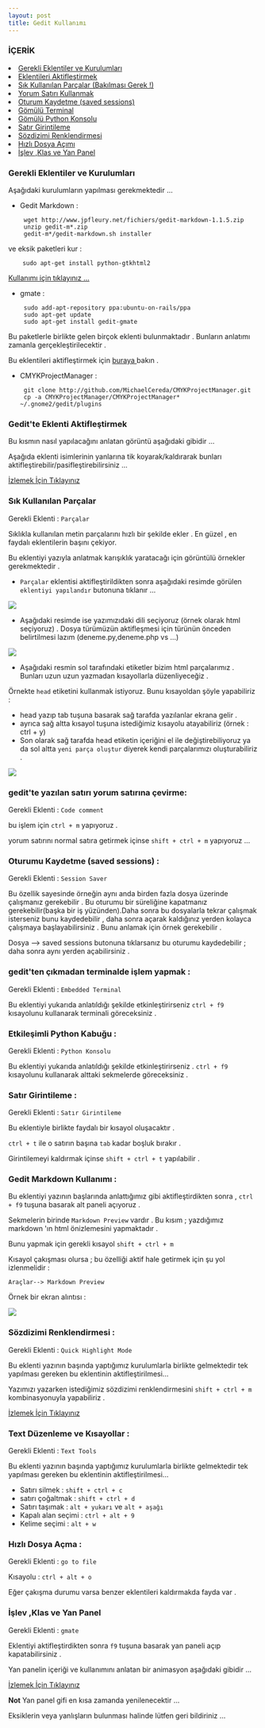 ```yaml
---
layout: post
title: Gedit Kullanımı
---
```


### İÇERİK

<li> <a href="#gerekli-eklentiler"> Gerekli Eklentiler ve Kurulumları </a></li>
<li> <a href="#eklenti-aktif"> Eklentileri Aktifleştirmek </a> </li>
<li> <a href="#parçalar"> Sık Kullanılan Parçalar (Bakılması Gerek !) </a> </li>
<li> <a href="#yorum-satırı"> Yorum Satırı Kullanmak </a> </li>
<li> <a href="#oturumu-kaydet"> Oturum Kaydetme (saved sessions) </a> </li>
<li> <a href="#gömülü-terminal"> Gömülü Terminal </a> </li>
<li> <a href="#gömülü-python-konsolu"> Gömülü Python Konsolu </a> </li>
<li> <a href="#satır-girintileme"> Satır Girintileme </a> </li>
<li> <a href="#sözdizimi-renklendirmesi"> Sözdizimi Renklendirmesi </a> </li>
<li> <a href="#quick-open"> Hızlı Dosya Açımı </a> </li>
<li> <a href="#yan-panel"> İşlev ,Klas ve Yan Panel </a> </li>


### <a id="gerekli-eklentiler"> Gerekli Eklentiler ve Kurulumları </a>

Aşağıdaki kurulumların yapılması gerekmektedir ...

- Gedit Markdown :

       wget http://www.jpfleury.net/fichiers/gedit-markdown-1.1.5.zip
       unzip gedit-m*.zip
       gedit-m*/gedit-markdown.sh installer

ve eksik paketleri kur :

        sudo apt-get install python-gtkhtml2

<a href="#gedit-markdown" > Kullanımı için tıklayınız ...</a>

- gmate :

       sudo add-apt-repository ppa:ubuntu-on-rails/ppa
       sudo apt-get update
       sudo apt-get install gedit-gmate

Bu paketlerle birlikte gelen birçok eklenti bulunmaktadır . Bunların anlatımı zamanla gerçekleştirilecektir .

Bu eklentileri aktifleştirmek için <a href="#eklenti-aktif"> buraya </a> bakın .

- CMYKProjectManager :

       git clone http://github.com/MichaelCereda/CMYKProjectManager.git
       cp -a CMYKProjectManager/CMYKProjectManager* ~/.gnome2/gedit/plugins


### <a id="eklenti-aktif"> Gedit'te Eklenti Aktifleştirmek </a>

Bu kısmın nasıl yapılacağını anlatan görüntü aşağıdaki gibidir ...

Aşağıda eklenti isimlerinin yanlarına tik koyarak/kaldırarak bunları aktifleştirebilir/pasifleştirebilirsiniz ...

<a href="http://img801.imageshack.us/img801/1774/gediteklentikurma.gif" > İzlemek İçin Tıklayınız </a>


### <a id="parçalar"> Sık Kullanılan Parçalar </a>

Gerekli Eklenti : `Parçalar`

Sıklıkla kullanılan metin parçalarını hızlı bir şekilde ekler . En güzel , en faydalı eklentilerin başını çekiyor.

Bu eklentiyi yazıyla anlatmak karışıklık yaratacağı için görüntülü örnekler gerekmektedir .

- `Parçalar` eklentisi aktifleştirildikten sonra aşağıdaki resimde görülen `eklentiyi yapılandır` butonuna tıklanır ...

<img src="http://img821.imageshack.us/img821/716/ekyapilnq8.png" >

- Aşağıdaki resimde ise yazımızıdaki dili seçiyoruz (örnek olarak html seçiyoruz) . Dosya türümüzün aktifleşmesi için türünün önceden belirtilmesi lazım (deneme.py,deneme.php vs ...)

<img src="http://img194.imageshack.us/img194/7516/ekdilsecnq8.png">

- Aşağıdaki resmin sol tarafındaki etiketler bizim html parçalarımız . Bunları uzun uzun yazmadan kısayollarla düzenliyeceğiz .

Örnekte `head` etiketini kullanmak istiyoruz. Bunu kısayoldan şöyle yapabiliriz :

- head yazıp tab tuşuna basarak sağ tarafda yazılanlar ekrana gelir .
- ayrıca sağ altta kısayol tuşuna istediğimiz kısayolu atayabiliriz (örnek : ctrl + y)
- Son olarak sağ tarafda head etiketin içeriğini el ile değiştirebiliyoruz  ya da sol altta `yeni parça oluştur` diyerek kendi parçalarımızı oluşturabiliriz .

<img src="http://img401.imageshack.us/img401/5606/ekdilyapisecnq8.png">


### <a id="yorum-satırı"> gedit'te yazılan satırı yorum satırına çevirme: </a>

Gerekli Eklenti : `Code comment`

bu işlem için `ctrl + m` yapıyoruz .

yorum satırını normal satıra getirmek içinse `shift + ctrl + m` yapıyoruz ...


### <a id="oturumu-kaydet"> Oturumu Kaydetme (saved sessions) : </a>

Gerekli Eklenti : `Session Saver`

Bu özellik sayesinde örneğin aynı anda birden fazla dosya üzerinde çalışmanız gerekebilir . Bu oturumu bir süreliğine kapatmanız gerekebilir(başka bir iş yüzünden).Daha sonra bu dosyalarla tekrar çalışmak isterseniz bunu kaydedebilir , daha sonra açarak kaldığınız yerden kolayca çalışmaya başlayabilirsiniz . Bunu anlamak için örnek gerekebilir .

Dosya --> saved sessions butonuna tıklarsanız bu oturumu kaydedebilir ; daha sonra aynı yerden açabilirsiniz .


### <a id="gömülü-terminal"> gedit'ten çıkmadan terminalde işlem yapmak : </a>

Gerekli Eklenti : `Embedded Terminal`

Bu eklentiyi yukarıda anlatıldığı şekilde etkinleştirirseniz  `ctrl + f9` kısayolunu kullanarak terminali göreceksiniz .


### <a id="gömülü-python-konsolu"> Etkileşimli Python Kabuğu : </a>

Gerekli Eklenti : `Python Konsolu`

Bu eklentiyi yukarıda anlatıldığı şekilde etkinleştirirseniz . `ctrl + f9` kısayolunu kullanarak alttaki sekmelerde göreceksiniz .


### <a id="satır-girintileme"> Satır Girintileme : </a>

Gerekli Eklenti : `Satır Girintileme`

Bu eklentiyle birlikte faydalı bir kısayol oluşacaktır .

`ctrl + t` ile o satırın başına `tab` kadar boşluk bırakır .

Girintilemeyi kaldırmak içinse `shift + ctrl + t` yapılabilir .


### <a id="gedit-markdown"> Gedit Markdown Kullanımı : </a>

Bu eklentiyi yazının başlarında anlattığımız gibi aktifleştirdikten sonra , `ctrl + f9` tuşuna basarak alt paneli açıyoruz .

Sekmelerin birinde `Markdown Preview` vardır . Bu kısım ; yazdığımız markdown 'ın html önizlemesini yapmaktadır .

Bunu yapmak için gerekli kısayol `shift + ctrl + m`

Kısayol çakışması olursa ; bu özelliği aktif hale getirmek için şu yol izlenmelidir :

`Araçlar--> Markdown Preview`

Örnek bir ekran alıntısı :

<img src="http://img682.imageshack.us/img682/3998/markdownprenq8.png" />

### <a id="sözdizimi-renklendirmesi"> Sözdizimi Renklendirmesi : </a>

Gerekli Eklenti : `Quick Highlight Mode`

Bu eklenti yazının başında yaptığımız kurulumlarla birlikte gelmektedir tek yapılması gereken bu eklentinin aktifleştirilmesi...

Yazımızı yazarken istediğimiz sözdizimi renklendirmesini `shift + ctrl + m` kombinasyonuyla yapabiliriz .

<a href="http://img202.imageshack.us/img202/2422/quickmarkdown.gif"> İzlemek İçin Tıklayınız </a>

### <a id="text-düzenleme"> Text Düzenleme ve Kısayollar : </a>

Gerekli Eklenti : `Text Tools`

Bu eklenti yazının başında yaptığımız kurulumlarla birlikte gelmektedir tek yapılması gereken bu eklentinin aktifleştirilmesi...

- Satırı silmek      : `shift + ctrl + c`
- satırı çoğaltmak   : `shift + ctrl + d`
- Satırı taşımak     : `alt + yukarı` ve `alt + aşağı`
- Kapalı alan seçimi : `ctrl + alt + 9`
- Kelime seçimi      : `alt + w`

### <a id="quick-open"> Hızlı Dosya Açma : </a>

Gerekli Eklenti : `go to file`

Kısayolu : `ctrl + alt + o`

Eğer çakışma durumu varsa benzer eklentileri kaldırmakda fayda var .

### <a id="yan-panel"> İşlev ,Klas ve Yan Panel </a>

Gerekli Eklenti : `gmate`

Eklentiyi aktifleştirdikten sonra `f9` tuşuna basarak yan paneli açıp kapatabilirsiniz .

Yan panelin içeriği ve kullanımını anlatan bir animasyon aşağıdaki gibidir ...

<a href="http://img819.imageshack.us/img819/8031/yanpanel.gif"> İzlemek İçin Tıklayınız </a>

**Not** Yan panel gifi en kısa zamanda yenilenecektir ...

Eksiklerin veya yanlışların bulunması halinde lütfen geri bildiriniz ...

